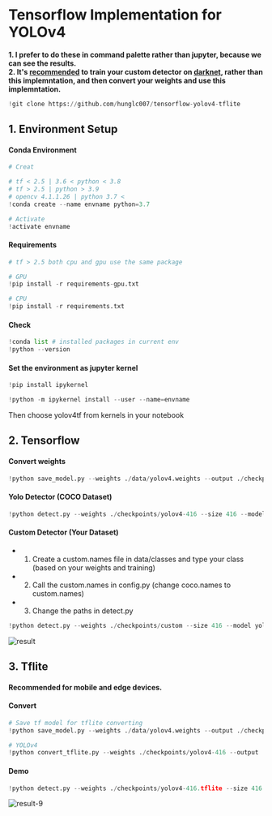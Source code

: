 # Tensorflow Implementation for YOLOv4

**1. I prefer to do these in command palette rather than jupyter, because we can see the results.**  
**2. It's [recommended](https://github.com/hunglc007/tensorflow-yolov4-tflite#traning-your-own-model) to train your custom detector on [darknet](https://github.com/AlexeyAB/darknet), rather than this implemntation, and then convert your weights and use this implemntation.**


```python
!git clone https://github.com/hunglc007/tensorflow-yolov4-tflite
```

## 1. Environment Setup

#### Conda Environment


```python
# Creat

# tf < 2.5 | 3.6 < python < 3.8
# tf > 2.5 | python > 3.9
# opencv 4.1.1.26 | python 3.7 <
!conda create --name envname python=3.7

# Activate
!activate envname
```

#### Requirements


```python
# tf > 2.5 both cpu and gpu use the same package

# GPU
!pip install -r requirements-gpu.txt

# CPU
!pip install -r requirements.txt
```

#### Check


```python
!conda list # installed packages in current env
!python --version
```

#### Set the environment as jupyter kernel


```python
!pip install ipykernel
```


```python
!python -m ipykernel install --user --name=envname
```

Then choose yolov4tf from kernels in your notebook

## 2. Tensorflow

#### Convert weights


```python
!python save_model.py --weights ./data/yolov4.weights --output ./checkpoints/yolov4-416 --input_size 416 --model yolov4
```

#### Yolo Detector (COCO Dataset)


```python
!python detect.py --weights ./checkpoints/yolov4-416 --size 416 --model yolov4 --image ./data/kite.jpg
```

#### Custom Detector (Your Dataset)

* 1. Create a custom.names file in data/classes and type your class (based on your weights and training)
* 2. Call the custom.names in config.py (change coco.names to custom.names)
* 3. Change the paths in detect.py
    


```python
!python detect.py --weights ./checkpoints/custom --size 416 --model yolov4 --image ./data/custom.jpg
```
![result](https://user-images.githubusercontent.com/17769927/134549864-703159d9-a8f2-41d0-b4ef-48e52bf770b9.jpg)

## 3. Tflite
#### Recommended for mobile and edge devices.

#### Convert


```python
# Save tf model for tflite converting
!python save_model.py --weights ./data/yolov4.weights --output ./checkpoints/yolov4-416 --input_size 416 --model yolov4 --framework tflite

# YOLOv4
!python convert_tflite.py --weights ./checkpoints/yolov4-416 --output ./checkpoints/yolov4-416.tflite
```

#### Demo


```python
!python detect.py --weights ./checkpoints/yolov4-416.tflite --size 416 --model yolov4 --image ./data/kite.jpg --framework tflite
```
![result-9](https://user-images.githubusercontent.com/17769927/134549834-da73a045-05c9-4d6c-8772-90c4dca67cf7.jpg)

